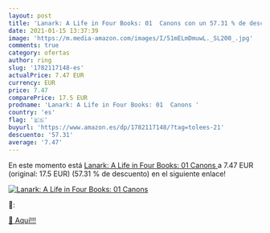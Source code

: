 ```yaml
---
layout: post
title: 'Lanark: A Life in Four Books: 01  Canons con un 57.31 % de descuento'
date: 2021-01-15 13:37:39
image: 'https://m.media-amazon.com/images/I/51mELmDmuwL._SL200_.jpg'
comments: true
category: ofertas
author: ring
slug: '1782117148-es'
actualPrice: 7.47 EUR
currency: EUR
price: 7.47
comparePrice: 17.5 EUR
prodname: 'Lanark: A Life in Four Books: 01  Canons '
country: 'es'
flag: '🇪🇸'
buyurl: 'https://www.amazon.es/dp/1782117148/?tag=tolees-21'
descuento: '57.31'
average: '7.47'
---
```


En este momento está [Lanark: A Life in Four Books: 01  Canons ](https://www.amazon.es/dp/1782117148/?tag=tolees-21) a 7.47 EUR (original: 17.5 EUR) (57.31 %  de descuento) en el siguiente enlace!

[![Lanark: A Life in Four Books: 01  Canons](https://m.media-amazon.com/images/I/51mELmDmuwL._SL200_.jpg)](https://www.amazon.es/dp/1782117148/?tag=tolees-21)

🔎:


[🛒 Aquí!!!](https://www.amazon.es/dp/1782117148/?tag=tolees-21)
